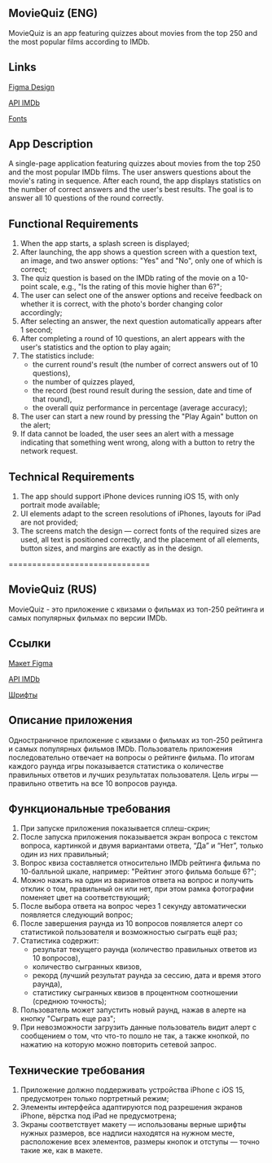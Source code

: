 ## **MovieQuiz (ENG)**

MovieQuiz is an app featuring quizzes about movies from the top 250 and the most popular films according to IMDb.

## **Links**

[Figma Design](https://www.figma.com/file/l0IMG3Eys35fUrbvArtwsR/YP-Quiz?node-id=34%3A243)

[API IMDb](https://tv-api.com/api#Top250Movies-header)

[Fonts](https://code.s3.yandex.net/Mobile/iOS/Fonts/MovieQuizFonts.zip)

## **App Description**

A single-page application featuring quizzes about movies from the top 250 and the most popular IMDb films. The user answers questions about the movie's rating in sequence. After each round, the app displays statistics on the number of correct answers and the user's best results. The goal is to answer all 10 questions of the round correctly.

## **Functional Requirements**

1) When the app starts, a splash screen is displayed;
2) After launching, the app shows a question screen with a question text, an image, and two answer options: "Yes" and "No", only one of which is correct;
3) The quiz question is based on the IMDb rating of the movie on a 10-point scale, e.g., "Is the rating of this movie higher than 6?";
4) The user can select one of the answer options and receive feedback on whether it is correct, with the photo's border changing color accordingly;
5) After selecting an answer, the next question automatically appears after 1 second;
6) After completing a round of 10 questions, an alert appears with the user's statistics and the option to play again;
7) The statistics include: 
    - the current round's result (the number of correct answers out of 10 questions), 
    - the number of quizzes played, 
    - the record (best round result during the session, date and time of that round),
    - the overall quiz performance in percentage (average accuracy);
8) The user can start a new round by pressing the "Play Again" button on the alert;
9) If data cannot be loaded, the user sees an alert with a message indicating that something went wrong, along with a button to retry the network request.

## **Technical Requirements**

1) The app should support iPhone devices running iOS 15, with only portrait mode available;
2) UI elements adapt to the screen resolutions of iPhones, layouts for iPad are not provided;
3) The screens match the design — correct fonts of the required sizes are used, all text is positioned correctly, and the placement of all elements, button sizes, and margins are exactly as in the design.

==============================

## **MovieQuiz (RUS)**

MovieQuiz - это приложение с квизами о фильмах из топ-250 рейтинга и самых популярных фильмах по версии IMDb.

## **Ссылки**

[Макет Figma](https://www.figma.com/file/l0IMG3Eys35fUrbvArtwsR/YP-Quiz?node-id=34%3A243)

[API IMDb](https://imdb-api.com/api#Top250Movies-header)

[Шрифты](https://code.s3.yandex.net/Mobile/iOS/Fonts/MovieQuizFonts.zip)

## **Описание приложения**

Одностраничное приложение с квизами о фильмах из топ-250 рейтинга и самых популярных фильмов IMDb. Пользователь приложения последовательно отвечает на вопросы о рейтинге фильма. По итогам каждого раунда игры показывается статистика о количестве правильных ответов и лучших результатах пользователя. Цель игры — правильно ответить на все 10 вопросов раунда.

## **Функциональные требования**
1) При запуске приложения показывается сплеш-скрин;
2) После запуска приложения показывается экран вопроса с текстом вопроса, картинкой и двумя вариантами ответа, “Да” и “Нет”, только один из них правильный;
3) Вопрос квиза составляется относительно IMDb рейтинга фильма по 10-балльной шкале, например: "Рейтинг этого фильма больше 6?";
4) Можно нажать на один из вариантов ответа на вопрос и получить отклик о том, правильный он или нет, при этом рамка фотографии поменяет цвет на соответствующий;
5) После выбора ответа на вопрос через 1 секунду автоматически появляется следующий вопрос;
6) После завершения раунда из 10 вопросов появляется алерт со статистикой пользователя и возможностью сыграть ещё раз;
7) Статистика содержит:
    - результат текущего раунда (количество правильных ответов из 10 вопросов),
    - количество сыгранных квизов, 
    - рекорд (лучший результат раунда за сессию, дата и время этого раунда),
    - статистику сыгранных квизов в процентном соотношении (среднюю точность);
8) Пользователь может запустить новый раунд, нажав в алерте на кнопку "Сыграть еще раз";
9) При невозможности загрузить данные пользователь видит алерт с сообщением о том, что что-то пошло не так, а также кнопкой, по нажатию на которую можно повторить сетевой запрос.

## **Технические требования**
1) Приложение должно поддерживать устройства iPhone с iOS 15, предусмотрен только портретный режим;
2) Элементы интерфейса адаптируются под разрешения экранов iPhone, вёрстка под iPad не предусмотрена;
3) Экраны соответствует макету — использованы верные шрифты нужных размеров, все надписи находятся на нужном месте, расположение всех элементов, размеры кнопок и отступы — точно такие же, как в макете.
